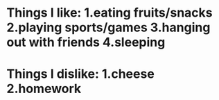 <h1>Things I like:
  1.eating fruits/snacks
  2.playing sports/games
  3.hanging out with friends
  4.sleeping
<h1>Things I dislike:
  1.cheese
  2.homework
